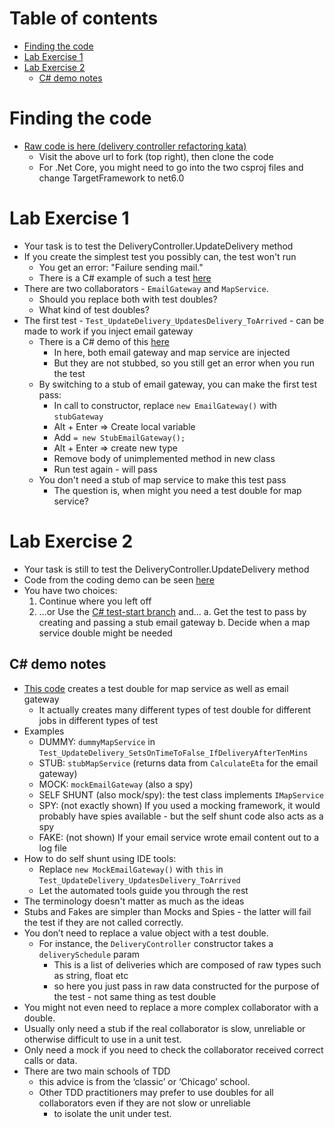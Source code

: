 # Table of contents

- [Finding the code](#finding-the-code)
- [Lab Exercise 1](#lab-exercise-1)
- [Lab Exercise 2](#lab-exercise-2)
  - [C# demo notes](#c-demo-notes)

# Finding the code

- [Raw code is here (delivery controller refactoring kata)](https://github.com/emilybache/DeliveryController-Refactoring-Kata)
  - Visit the above url to fork (top right), then clone the code
  - For .Net Core, you might need to go into the two csproj files and change TargetFramework to net6.0

# Lab Exercise 1

- Your task is to test the DeliveryController.UpdateDelivery method
- If you create the simplest test you possibly can, the test won't run
  - You get an error: "Failure sending mail."
  - There is a C# example of such a test [here](https://github.com/claresudbery/DeliveryController-Refactoring-Kata/tree/first-failing-test)
- There are two collaborators - `EmailGateway` and `MapService`. 
  - Should you replace both with test doubles? 
  - What kind of test doubles?
- The first test - `Test_UpdateDelivery_UpdatesDelivery_ToArrived` - can be made to work if you inject email gateway
  - There is a C# demo of this [here](https://github.com/claresudbery/DeliveryController-Refactoring-Kata/tree/test-start)
    - In here, both email gateway and map service are injected
    - But they are not stubbed, so you still get an error when you run the test
  - By switching to a stub of email gateway, you can make the first test pass: 
      - In call to constructor, replace `new EmailGateway()` with `stubGateway`
      - Alt + Enter => Create local variable
      - Add `= new StubEmailGateway();`
      - Alt + Enter => create new type
      - Remove body of unimplemented method in new class
      - Run test again - will pass
  - You don't need a stub of map service to make this test pass
      - The question is, when might you need a test double for map service?

# Lab Exercise 2

- Your task is still to test the DeliveryController.UpdateDelivery method
- Code from the coding demo can be seen [here](https://github.com/claresudbery/DeliveryController-Refactoring-Kata/blob/bootcamp-scratch)
- You have two choices:
  1. Continue where you left off
  2. ...or Use the [C# test-start branch](https://github.com/claresudbery/DeliveryController-Refactoring-Kata/tree/test-start) and...
    a. Get the test to pass by creating and passing a stub email gateway
    b. Decide when a map service double might be needed 

## C# demo notes

- [This code](https://github.com/claresudbery/DeliveryController-Refactoring-Kata/blob/bootcamp-scratch) creates a test double for map service as well as email gateway
    - It actually creates many different types of test double for different jobs in different types of test
- Examples
    - DUMMY: `dummyMapService` in `Test_UpdateDelivery_SetsOnTimeToFalse_IfDeliveryAfterTenMins`
    - STUB: `stubMapService` (returns data from `CalculateEta` for the email gateway)
    - MOCK: `mockEmailGateway` (also a spy)
    - SELF SHUNT (also mock/spy): the test class implements `IMapService`
    - SPY: (not exactly shown) If you used a mocking framework, it would probably have spies available - but the self shunt code also acts as a spy
    - FAKE: (not shown) If your email service wrote email content out to a log file
- How to do self shunt using IDE tools:
    - Replace `new MockEmailGateway()` with `this` in `Test_UpdateDelivery_UpdatesDelivery_ToArrived`
    - Let the automated tools guide you through the rest 
- The terminology doesn't matter as much as the ideas
- Stubs and Fakes are simpler than Mocks and Spies - the latter will fail the test if they are not called correctly.
- You don’t need to replace a value object with a test double.
    - For instance, the `DeliveryController` constructor takes a `deliverySchedule` param
        - This is a list of deliveries which are composed of raw types such as string, float etc
        - so here you just pass in raw data constructed for the purpose of the test - not same thing as test double
- You might not even need to replace a more complex collaborator with a double. 
- Usually only need a stub if the real collaborator is slow, unreliable or otherwise difficult to use in a unit test. 
- Only need a mock if you need to check the collaborator received correct calls or data.
- There are two main schools of TDD 
    - this advice is from the ‘classic’ or ‘Chicago’ school. 
    - Other TDD practitioners may prefer to use doubles for all collaborators even if they are not slow or unreliable
        - to isolate the unit under test.
